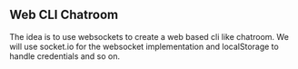 ## Web CLI Chatroom


The idea is to use websockets to create a web based cli like chatroom. We will use socket.io for the websocket implementation and localStorage to handle credentials and so on.